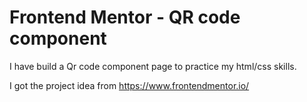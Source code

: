 # Frontend Mentor - QR code component

I have build a Qr code component page to practice my html/css skills. 

I got the project idea from https://www.frontendmentor.io/